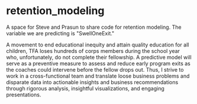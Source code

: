 # retention_modeling

A space for Steve and Prasun to share code for retention modeling. The variable we are predicting is "SwellOneExit."

A movement to end educational inequity and attain quality education for all children, TFA loses hundreds of corps members during the school year who, unfortunately, do not complete their fellowship. A predictive model will serve as a preventive measure to assess and reduce early program exits as the coaches could intervene before the fellow drops out. Thus, I strive to work in a cross-functional team and translate loose business problems and disparate data into actionable insights and business recommendations through rigorous analysis, insightful visualizations, and engaging presentations.
